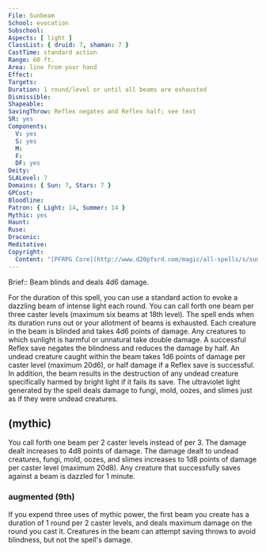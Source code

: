 ```yaml
---
File: Sunbeam
School: evocation
Subschool: 
Aspects: [ light ]
ClassList: { druid: 7, shaman: 7 }
CastTime: standard action
Range: 60 ft.
Area: line from your hand
Effect: 
Targets: 
Duration: 1 round/level or until all beams are exhausted
Dismissible: 
Shapeable: 
SavingThrow: Reflex negates and Reflex half; see text
SR: yes
Components:
  V: yes
  S: yes
  M: 
  F: 
  DF: yes
Deity: 
SLALevel: 7
Domains: { Sun: 7, Stars: 7 }
GPCost: 
Bloodline: 
Patron: { Light: 14, Summer: 14 }
Mythic: yes
Haunt: 
Ruse: 
Draconic: 
Meditative: 
Copyright:
  Content: "[PFRPG Core](http://www.d20pfsrd.com/magic/all-spells/s/sunbeam)"
---
```

Brief:: Beam blinds and deals 4d6 damage.

For the duration of this spell, you can use a standard action to evoke a dazzling beam of intense light each round. You can call forth one beam per three caster levels (maximum six beams at 18th level). The spell ends when its duration runs out or your allotment of beams is exhausted.  Each creature in the beam is blinded and takes 4d6 points of damage. Any creatures to which sunlight is harmful or unnatural take double damage. A successful Reflex save negates the blindness and reduces the damage by half.  An undead creature caught within the beam takes 1d6 points of damage per caster level (maximum 20d6), or half damage if a Reflex save is successful. In addition, the beam results in the destruction of any undead creature specifically harmed by bright light if it fails its save.  The ultraviolet light generated by the spell deals damage to fungi, mold, oozes, and slimes just as if they were undead creatures.


## (mythic)

You call forth one beam per 2 caster levels instead of per 3. The damage dealt increases to 4d8 points of damage. The damage dealt to undead creatures, fungi, mold, oozes, and slimes increases to 1d8 points of damage per caster level (maximum 20d8). Any creature that successfully saves against a beam is dazzled for 1 minute.


### augmented (9th)

If you expend three uses of mythic power, the first beam you create has a duration of 1 round per 2 caster levels, and deals maximum damage on the round you cast it. Creatures in the beam can attempt saving throws to avoid blindness, but not the spell's damage.
